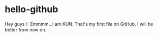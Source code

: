 # hello-github

Hey guys！
Emmmm...I am KUN.
That's my first file on GitHub.
I will be better from now on.
